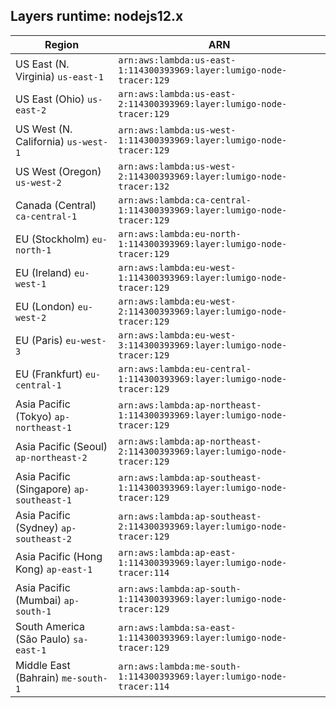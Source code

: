 Layers runtime: nodejs12.x
----
| Region | ARN |
| --- | --- |
|US East (N. Virginia)  `us-east-1`|`arn:aws:lambda:us-east-1:114300393969:layer:lumigo-node-tracer:129`|
|US East (Ohio)  `us-east-2`|`arn:aws:lambda:us-east-2:114300393969:layer:lumigo-node-tracer:129`|
|US West (N. California)  `us-west-1`|`arn:aws:lambda:us-west-1:114300393969:layer:lumigo-node-tracer:129`|
|US West (Oregon)  `us-west-2`|`arn:aws:lambda:us-west-2:114300393969:layer:lumigo-node-tracer:132`|
|Canada (Central)  `ca-central-1`|`arn:aws:lambda:ca-central-1:114300393969:layer:lumigo-node-tracer:129`|
|EU (Stockholm)  `eu-north-1`|`arn:aws:lambda:eu-north-1:114300393969:layer:lumigo-node-tracer:129`|
|EU (Ireland)  `eu-west-1`|`arn:aws:lambda:eu-west-1:114300393969:layer:lumigo-node-tracer:129`|
|EU (London)  `eu-west-2`|`arn:aws:lambda:eu-west-2:114300393969:layer:lumigo-node-tracer:129`|
|EU (Paris)  `eu-west-3`|`arn:aws:lambda:eu-west-3:114300393969:layer:lumigo-node-tracer:129`|
|EU (Frankfurt)  `eu-central-1`|`arn:aws:lambda:eu-central-1:114300393969:layer:lumigo-node-tracer:129`|
|Asia Pacific (Tokyo)  `ap-northeast-1`|`arn:aws:lambda:ap-northeast-1:114300393969:layer:lumigo-node-tracer:129`|
|Asia Pacific (Seoul)  `ap-northeast-2`|`arn:aws:lambda:ap-northeast-2:114300393969:layer:lumigo-node-tracer:129`|
|Asia Pacific (Singapore)  `ap-southeast-1`|`arn:aws:lambda:ap-southeast-1:114300393969:layer:lumigo-node-tracer:129`|
|Asia Pacific (Sydney)  `ap-southeast-2`|`arn:aws:lambda:ap-southeast-2:114300393969:layer:lumigo-node-tracer:129`|
|Asia Pacific (Hong Kong)  `ap-east-1`|`arn:aws:lambda:ap-east-1:114300393969:layer:lumigo-node-tracer:114`|
|Asia Pacific (Mumbai)  `ap-south-1`|`arn:aws:lambda:ap-south-1:114300393969:layer:lumigo-node-tracer:129`|
|South America (São Paulo)  `sa-east-1`|`arn:aws:lambda:sa-east-1:114300393969:layer:lumigo-node-tracer:129`|
|Middle East (Bahrain)  `me-south-1`|`arn:aws:lambda:me-south-1:114300393969:layer:lumigo-node-tracer:114`|
